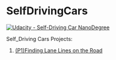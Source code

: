 # SelfDrivingCars

[![Udacity - Self-Driving Car NanoDegree](https://s3.amazonaws.com/udacity-sdc/github/shield-carnd.svg)](http://www.udacity.com/drive)


Self_Driving Cars Projects:

1. [(P1)Finding Lane Lines on the Road](https://github.com/gtesei/SelfDrivingCars/tree/master/P1-CarND-LaneLines)
